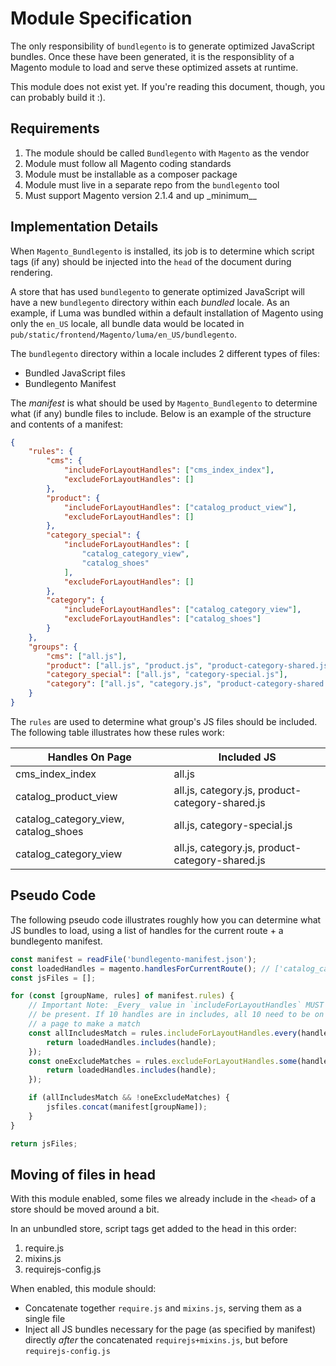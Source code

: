 # Module Specification

The only responsibility of `bundlegento` is to generate optimized JavaScript bundles. Once these have been generated, it is the responsiblity of a Magento module to load and serve these optimized assets at runtime.

This module does not exist yet. If you're reading this document, though, you can probably build it :).

## Requirements

1. The module should be called `Bundlegento` with `Magento` as the vendor
1. Module must follow all Magento coding standards
1. Module must be installable as a composer package
1. Module must live in a separate repo from the `bundlegento` tool
1. Must support Magento version 2.1.4 and up \_minimum\_\_

## Implementation Details

When `Magento_Bundlegento` is installed, its job is to determine which script tags (if any) should be injected into the `head` of the document during rendering.

A store that has used `bundlegento` to generate optimized JavaScript will have a new `bundlegento` directory within each _bundled_ locale. As an example, if Luma was bundled within a default installation of Magento using only the `en_US` locale, all bundle data would be located in `pub/static/frontend/Magento/luma/en_US/bundlegento`.

The `bundlegento` directory within a locale includes 2 different types of files:

-   Bundled JavaScript files
-   Bundlegento Manifest

The _manifest_ is what should be used by `Magento_Bundlegento` to determine what (if any) bundle files to include. Below is an example of the structure and contents of a manifest:

```json
{
    "rules": {
        "cms": {
            "includeForLayoutHandles": ["cms_index_index"],
            "excludeForLayoutHandles": []
        },
        "product": {
            "includeForLayoutHandles": ["catalog_product_view"],
            "excludeForLayoutHandles": []
        },
        "category_special": {
            "includeForLayoutHandles": [
                "catalog_category_view",
                "catalog_shoes"
            ],
            "excludeForLayoutHandles": []
        },
        "category": {
            "includeForLayoutHandles": ["catalog_category_view"],
            "excludeForLayoutHandles": ["catalog_shoes"]
        }
    },
    "groups": {
        "cms": ["all.js"],
        "product": ["all.js", "product.js", "product-category-shared.js"],
        "category_special": ["all.js", "category-special.js"],
        "category": ["all.js", "category.js", "product-category-shared.js"]
    }
}
```

The `rules` are used to determine what group's JS files should be included. The following table illustrates how these rules work:

| Handles On Page                      | Included JS                                     |
| ------------------------------------ | ----------------------------------------------- |
| cms_index_index                      | all.js                                          |
| catalog_product_view                 | all.js, category.js, product-category-shared.js |
| catalog_category_view, catalog_shoes | all.js, category-special.js                     |
| catalog_category_view                | all.js, category.js, product-category-shared.js |

## Pseudo Code

The following pseudo code illustrates roughly how you can determine what JS bundles to load, using a list of handles for the current route + a bundlegento manifest.

```js
const manifest = readFile('bundlegento-manifest.json');
const loadedHandles = magento.handlesForCurrentRoute(); // ['catalog_category_view', 'catalog_shoes']
const jsFiles = [];

for (const [groupName, rules] of manifest.rules) {
    // Important Note: _Every_ value in `includeForLayoutHandles` MUST
    // be present. If 10 handles are in includes, all 10 need to be on
    // a page to make a match
    const allIncludesMatch = rules.includeForLayoutHandles.every(handle => {
        return loadedHandles.includes(handle);
    });
    const oneExcludeMatches = rules.excludeForLayoutHandles.some(handle => {
        return loadedHandles.includes(handle);
    });

    if (allIncludesMatch && !oneExcludeMatches) {
        jsfiles.concat(manifest[groupName]);
    }
}

return jsFiles;
```

## Moving of files in head

With this module enabled, some files we already include in the `<head>` of a store should be moved around a bit.

In an unbundled store, script tags get added to the head in this order:

1. require.js
1. mixins.js
1. requirejs-config.js

When enabled, this module should:

-   Concatenate together `require.js` and `mixins.js`, serving them as a single file
-   Inject all JS bundles necessary for the page (as specified by manifest) directly _after_ the concatenated `requirejs+mixins.js`, but before `requirejs-config.js`

